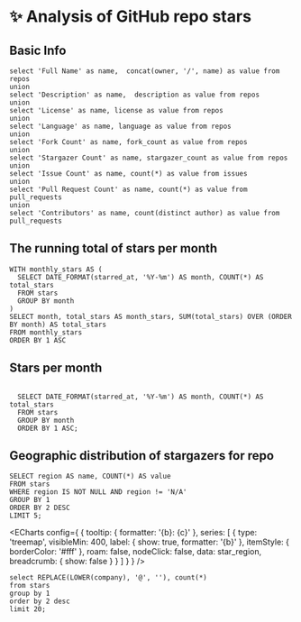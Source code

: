 # ✨ Analysis of GitHub repo stars


## Basic Info

```info
select 'Full Name' as name,  concat(owner, '/', name) as value from repos
union
select 'Description' as name,  description as value from repos
union
select 'License' as name, license as value from repos
union
select 'Language' as name, language as value from repos
union
select 'Fork Count' as name, fork_count as value from repos
union
select 'Stargazer Count' as name, stargazer_count as value from repos
union
select 'Issue Count' as name, count(*) as value from issues 
union 
select 'Pull Request Count' as name, count(*) as value from pull_requests
union
select 'Contributors' as name, count(distinct author) as value from pull_requests
```

<DataTable
    data={info} 
    rows=20
    rowNumbers=false
/>

## The running total of stars per month

```star_history
WITH monthly_stars AS (
  SELECT DATE_FORMAT(starred_at, '%Y-%m') AS month, COUNT(*) AS total_stars
  FROM stars
  GROUP BY month
)
SELECT month, total_stars AS month_stars, SUM(total_stars) OVER (ORDER BY month) AS total_stars
FROM monthly_stars
ORDER BY 1 ASC
```

<LineChart 
    data={star_history}  
    x=month 
    y=total_stars
/>

## Stars per month

```stars_per_month

  SELECT DATE_FORMAT(starred_at, '%Y-%m') AS month, COUNT(*) AS total_stars
  FROM stars
  GROUP BY month
  ORDER BY 1 ASC;

```

<AreaChart 
    data={stars_per_month}  
    x=month 
    y=total_stars
/>

## Geographic distribution of stargazers for repo

```star_region
SELECT region AS name, COUNT(*) AS value
FROM stars
WHERE region IS NOT NULL AND region != 'N/A'
GROUP BY 1
ORDER BY 2 DESC
LIMIT 5;
```

<ECharts config={
    {
        tooltip: {
            formatter: '{b}: {c}'
        },
      series: [
        {
          type: 'treemap',
          visibleMin: 400,
          label: {
            show: true,
            formatter: '{b}'
          },
          itemStyle: {
            borderColor: '#fff'
          },
          roam: false,
          nodeClick: false,
          data: star_region,
          breadcrumb: {
            show: false
          }
        }
      ]
      }
    }
/>


```star_company
select REPLACE(LOWER(company), '@', ''), count(*) 
from stars 
group by 1 
order by 2 desc 
limit 20;
```
